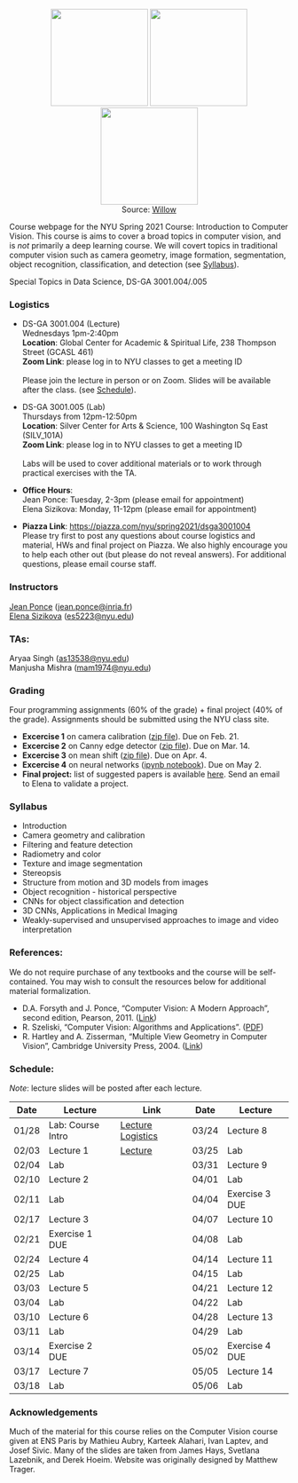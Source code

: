 <p align="center">
  <img src="https://www.di.ens.fr/willow/research/inpainting/images/new_000228/new_000228.jpg" width="175">
  <img src="https://www.di.ens.fr/willow/research/inpainting/images/new_000228/new_000228_outline.jpg" width="175">
  <img src="https://www.di.ens.fr/willow/research/inpainting/images/new_000228/new_000228_res_comb.jpg" width="175">
 <br>
  Source: <a href="https://www.di.ens.fr/willow/research/inpainting/">Willow</a>
</p>

Course webpage for the NYU Spring 2021 Course: Introduction to Computer Vision. This course is aims to cover a broad topics in computer vision, and is *not* primarily a deep learning course. We will covert topics in traditional computer vision such as camera geometry, image formation, segmentation, object recognition, classification, and detection (see [Syllabus](#Syllabus)).

Special Topics in Data Science, DS-GA 3001.004/.005

### Logistics

* DS-GA 3001.004 (Lecture) \
Wednesdays 1pm-2:40pm  \
**Location**: Global Center for Academic & Spiritual Life, 238 Thompson Street (GCASL 461)   \
**Zoom Link**: please log in to NYU classes to get a meeting ID \
\
Please join the lecture in person or on Zoom. Slides will be available after the class. (see [Schedule](#Schedule)).

* DS-GA 3001.005 (Lab) \
Thursdays from 12pm-12:50pm \
**Location**: Silver Center for Arts & Science, 100 Washington Sq East (SILV_101A) \
**Zoom Link**: please log in to NYU classes to get a meeting ID \
\
Labs will be used to cover additional materials or to work through practical exercises with the TA. 

* **Office Hours**: \
Jean Ponce: Tuesday, 2-3pm (please email for appointment) \
Elena Sizikova: Monday, 11-12pm (please email for appointment)


* **Piazza Link**: https://piazza.com/nyu/spring2021/dsga3001004  \
Please try first to post any questions about course logistics and material, HWs and final project on Piazza. We also highly encourage you to help each other out (but please do not reveal answers). For additional questions, please email course staff.


### Instructors

<a href="https://www.di.ens.fr/~ponce/">Jean Ponce</a> (jean.ponce@inria.fr)  
<a href="https://esizikova.github.io">Elena Sizikova</a> (es5223@nyu.edu)

### TAs:  
Aryaa Singh (as13538@nyu.edu)  
Manjusha Mishra (mam1974@nyu.edu)

### Grading

Four programming assignments (60% of the grade) + final project (40% of the
grade). Assignments should be submitted using the NYU class site.

* **Excercise 1** on camera calibration ([zip file](/homeworks/homework1.zip)).
Due on Feb. 21.
* **Excercise 2** on Canny edge detector ([zip file](/homeworks/homework2.zip)).
Due on Mar. 14.
* **Excercise 3** on mean shift ([zip file](/homeworks/homework3.zip)).
Due on Apr. 4.
* **Excercise 4** on neural networks ([ipynb notebook](/homeworks/homework4.ipynb)). 
Due on May 2.
* **Final project:** list of suggested papers is available [here](https://docs.google.com/document/d/15wjCUedE69u1c5ijW3S407oxISkLNlnHvB8ztOSvUUg/edit?usp=sharing). Send an email to Elena to validate a project. 

<a name="Syllabus"></a>
### Syllabus 
  * Introduction
  * Camera geometry and calibration
  * Filtering and feature detection
  * Radiometry and color
  * Texture and image segmentation
  * Stereopsis
  * Structure from motion and 3D models from images
  * Object recognition - historical perspective
  * CNNs for object classification and detection
  * 3D CNNs, Applications in Medical Imaging
  * Weakly-supervised and unsupervised approaches to image and video interpretation 

### References:
We do not require purchase of any textbooks and the course will be self-contained. You may wish to consult the resources below for additional material formalization. 

* D.A. Forsyth and J. Ponce, “Computer Vision: A Modern Approach”, second edition, Pearson, 2011. (<a href="https://www.pearson.com/us/higher-education/program/Forsyth-Computer-Vision-A-Modern-Approach-2nd-Edition/PGM111082.html">Link</a>)
* R. Szeliski, “Computer Vision: Algorithms and Applications”. (<a href="http://szeliski.org/Book/">PDF</a>)
* R. Hartley and A. Zisserman, “Multiple View Geometry in Computer Vision”, Cambridge University Press, 2004. (<a href="https://www.robots.ox.ac.uk/~vgg/hzbook/">Link</a>)
 
<a name="Schedule"></a>
### Schedule:

*Note*: lecture slides will be posted after each lecture.

| Date  | Lecture               | Link                                                                                          | Date  | Lecture               |
| ----- | --------------------- | --------------------------------------------------------------------------------------------- | ----- | --------------------- |
| 01/28 | Lab: Course Intro     | <a href="lectures/lect1.pptx">Lecture</a> <a href="lectures/logistics.pdf">Logistics</a>      | 03/24 | Lecture 8             |
| 02/03 | Lecture 1             | <a href="lectures/lect2.pptx">Lecture</a>                                                     | 03/25 | Lab                   |
| 02/04 | Lab                   |                                                                                               | 03/31 | Lecture 9             |
| 02/10 | Lecture 2             |                                                                                               | 04/01 | Lab                   |
| 02/11 | Lab                   |                                                                                               | 04/04 | Exercise 3 DUE        |
| 02/17 | Lecture 3             |                                                                                               | 04/07 | Lecture 10            |
| 02/21 | Exercise 1 DUE        |                                                                                               | 04/08 | Lab                   |
| 02/24 | Lecture 4             |                                                                                               | 04/14 | Lecture 11            |
| 02/25 | Lab                   |                                                                                               | 04/15 | Lab                   |
| 03/03 | Lecture 5             |                                                                                               | 04/21 | Lecture 12            |
| 03/04 | Lab                   |                                                                                               | 04/22 | Lab                   |
| 03/10 | Lecture 6             |                                                                                               | 04/28 | Lecture 13            |
| 03/11 | Lab                   |                                                                                               | 04/29 | Lab                   |
| 03/14 | Exercise 2 DUE        |                                                                                               | 05/02 | Exercise 4 DUE        |
| 03/17 | Lecture 7             |                                                                                               | 05/05 | Lecture 14            |
| 03/18 | Lab                   |                                                                                               | 05/06 | Lab                   |


### Acknowledgements
Much of the material for this course relies on the Computer Vision course given at ENS Paris by Mathieu Aubry, Karteek Alahari, Ivan Laptev, and Josef Sivic. Many of the slides are taken from James Hays, Svetlana Lazebnik, and Derek Hoeim. Website was originally designed by Matthew Trager.

